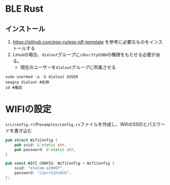 # BLE Rust

## インストール

1. https://github.com/esp-rs/esp-idf-template を参考に必要なものをインストールする
2. Linuxの場合、`dialout`グループに`/dev/ttyUSB0`の権限をもたせる必要がある。
    - 現在のユーザーを`dialout`グループに所属させる
```
sudo usermod -a -G dialout $USER
newgrp dialout #反映
id #確認
```

# WIFIの設定

`src/config.rs`や`examples/config.rs`ファイルを作成し、WifiのSSIDとパスワードを書き込む

```src/config.rs
pub struct WifiConfig {
    pub ssid: &'static str,
    pub password: &'static str,
}

pub const WIFI_CONFIG: WifiConfig = WifiConfig {
    ssid: "elecom-a19d07",
    password: "c2prrkjhc8nk",
};
```